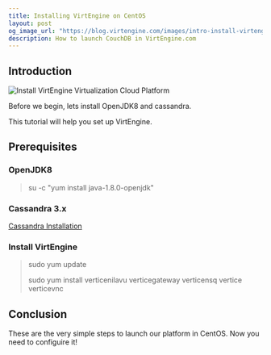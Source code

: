 ```yaml
---
title: Installing VirtEngine on CentOS
layout: post
og_image_url: "https://blog.virtengine.com/images/intro-install-virtengine.png"
description: How to launch CouchDB in VirtEngine.com
---
```

## Introduction

![Install VirtEngine Virtualization Cloud Platform](https://blog.virtengine.com/images/intro-install-virtengine.png)

Before we begin, lets install OpenJDK8 and cassandra.

This tutorial will help you set up VirtEngine.

## Prerequisites

### OpenJDK8

> su -c "yum install java-1.8.0-openjdk"

### Cassandra 3.x 

[Cassandra Installation](http://docs.datastax.com/en/cassandra/3.x/cassandra/install/installRHEL.html)

### Install VirtEngine

> sudo yum update  
>  
> sudo yum install verticenilavu verticegateway verticensq vertice verticevnc

## Conclusion

These are the very simple steps to launch our platform in CentOS. Now you need to configuire it!